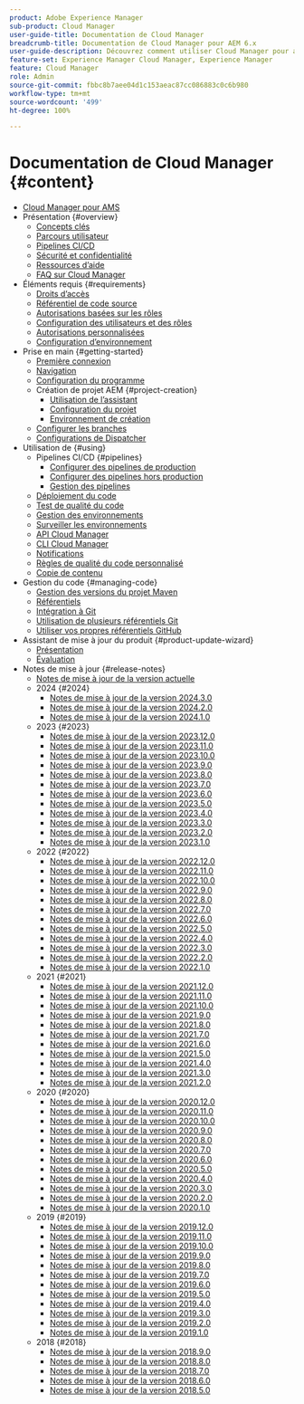 ```yaml
---
product: Adobe Experience Manager
sub-product: Cloud Manager
user-guide-title: Documentation de Cloud Manager
breadcrumb-title: Documentation de Cloud Manager pour AEM 6.x
user-guide-description: Découvrez comment utiliser Cloud Manager pour auto-gérer Adobe Experience Manager pour AMS en mode cloud.
feature-set: Experience Manager Cloud Manager, Experience Manager
feature: Cloud Manager
role: Admin
source-git-commit: fbbc8b7aee04d1c153aeac87cc086883c0c6b980
workflow-type: tm+mt
source-wordcount: '499'
ht-degree: 100%

---
```



# Documentation de Cloud Manager {#content}

+ [Cloud Manager pour AMS](/help/introduction.md)
+ Présentation {#overview}
   + [Concepts clés](/help/overview/key-concepts.md)
   + [Parcours utilisateur](/help/overview/user-journey.md)
   + [Pipelines CI/CD](/help/overview/ci-cd-pipelines.md)
   + [Sécurité et confidentialité](/help/overview/security-and-privacy.md)
   + [Ressources d’aide](/help/overview/help-resources.md)
   + [FAQ sur Cloud Manager](/help/overview/faqs.md)
+ Éléments requis {#requirements}
   + [Droits d’accès](/help/requirements/access-rights.md)
   + [Référentiel de code source](/help/requirements/source-code-repository.md)
   + [Autorisations basées sur les rôles](/help/requirements/role-based-permissions.md)
   + [Configuration des utilisateurs et des rôles](/help/requirements/users-and-roles.md)
   + [Autorisations personnalisées](/help/using/custom-permissions.md)
   + [Configuration d’environnement](/help/requirements/environment-provisioning.md)
+ Prise en main {#getting-started}
   + [Première connexion](/help/getting-started/first-time-login.md)
   + [Navigation](/help/getting-started/navigation.md)
   + [Configuration du programme](/help/getting-started/program-setup.md)
   + Création de projet AEM {#project-creation}
      + [Utilisation de l’assistant](/help/getting-started/using-the-wizard.md)
      + [Configuration du projet](/help/getting-started/project-setup.md)
      + [Environnement de création](/help/getting-started/build-environment.md)
   + [Configurer les branches](/help/getting-started/configuring-branches.md)
   + [Configurations de Dispatcher](/help/getting-started/dispatcher-configurations.md)
+ Utilisation de {#using}
   + Pipelines CI/CD {#pipelines}
      + [Configurer des pipelines de production](/help/using/production-pipelines.md)
      + [Configurer des pipelines hors production](/help/using/non-production-pipelines.md)
      + [Gestion des pipelines](/help/using/managing-pipelines.md)
   + [Déploiement du code](/help/using/code-deployment.md)
   + [Test de qualité du code](/help/using/code-quality-testing.md)
   + [Gestion des environnements](/help/using/managing-environments.md)
   + [Surveiller les environnements](/help/using/monitoring-environments.md)
   + [API Cloud Manager](https://developer.adobe.com/experience-cloud/cloud-manager/reference/api/)
   + [CLI Cloud Manager](https://github.com/adobe/aio-cli-plugin-cloudmanager/blob/main/README.md)
   + [Notifications](/help/using/notifications.md)
   + [Règles de qualité du code personnalisé](/help/using/custom-code-quality-rules.md)
   + [Copie de contenu](/help/using/content-copy.md)
+ Gestion du code {#managing-code}
   + [Gestion des versions du projet Maven](/help/managing-code/maven-project-version.md)
   + [Référentiels](/help/managing-code/repositories.md)
   + [Intégration à Git](/help/managing-code/git-integration.md)
   + [Utilisation de plusieurs référentiels Git](/help/managing-code/multiple-git-repos.md)
   + [Utiliser vos propres référentiels GitHub](/help/managing-code/byo-github.md)
+ Assistant de mise à jour du produit {#product-update-wizard}
   + [Présentation](/help/product-update-wizard/overview.md)
   + [Évaluation](/help/product-update-wizard/evaluation.md)
+ Notes de mise à jour {#release-notes}
   + [Notes de mise à jour de la version actuelle](/help/release-notes/current.md)
   + 2024 {#2024}
      + [Notes de mise à jour de la version 2024.3.0](/help/release-notes/2024/2024-3-0.md)
      + [Notes de mise à jour de la version 2024.2.0](/help/release-notes/2024/2024-2-0.md)
      + [Notes de mise à jour de la version 2024.1.0](/help/release-notes/2024/2024-1-0.md)
   + 2023 {#2023}
      + [Notes de mise à jour de la version 2023.12.0](/help/release-notes/2023/2023-12-0.md)
      + [Notes de mise à jour de la version 2023.11.0](/help/release-notes/2023/2023-11-0.md)
      + [Notes de mise à jour de la version 2023.10.0](/help/release-notes/2023/2023-10-0.md)
      + [Notes de mise à jour de la version 2023.9.0](/help/release-notes/2023/2023-9-0.md)
      + [Notes de mise à jour de la version 2023.8.0](/help/release-notes/2023/2023-8-0.md)
      + [Notes de mise à jour de la version 2023.7.0](/help/release-notes/2023/2023-7-0.md)
      + [Notes de mise à jour de la version 2023.6.0](/help/release-notes/2023/2023-6-0.md)
      + [Notes de mise à jour de la version 2023.5.0](/help/release-notes/2023/2023-5-0.md)
      + [Notes de mise à jour de la version 2023.4.0](/help/release-notes/2023/2023-4-0.md)
      + [Notes de mise à jour de la version 2023.3.0](/help/release-notes/2023/2023-3-0.md)
      + [Notes de mise à jour de la version 2023.2.0](/help/release-notes/2023/2023-2-0.md)
      + [Notes de mise à jour de la version 2023.1.0](/help/release-notes/2023/2023-1-0.md)
   + 2022 {#2022}
      + [Notes de mise à jour de la version 2022.12.0](/help/release-notes/2022/2022-12-0.md)
      + [Notes de mise à jour de la version 2022.11.0](/help/release-notes/2022/2022-11-0.md)
      + [Notes de mise à jour de la version 2022.10.0](/help/release-notes/2022/2022-10-0.md)
      + [Notes de mise à jour de la version 2022.9.0](/help/release-notes/2022/2022-9-0.md)
      + [Notes de mise à jour de la version 2022.8.0](/help/release-notes/2022/2022-8-0.md)
      + [Notes de mise à jour de la version 2022.7.0](/help/release-notes/2022/2022-7-0.md)
      + [Notes de mise à jour de la version 2022.6.0](/help/release-notes/2022/2022-6-0.md)
      + [Notes de mise à jour de la version 2022.5.0](/help/release-notes/2022/2022-5-0.md)
      + [Notes de mise à jour de la version 2022.4.0](/help/release-notes/2022/2022-4-0.md)
      + [Notes de mise à jour de la version 2022.3.0](/help/release-notes/2022/2022-3-0.md)
      + [Notes de mise à jour de la version 2022.2.0](/help/release-notes/2022/2022-2-0.md)
      + [Notes de mise à jour de la version 2022.1.0](/help/release-notes/2022/2022-1-0.md)
   + 2021 {#2021}
      + [Notes de mise à jour de la version 2021.12.0](/help/release-notes/2021/2021-12-0.md)
      + [Notes de mise à jour de la version 2021.11.0](/help/release-notes/2021/2021-11-0.md)
      + [Notes de mise à jour de la version 2021.10.0](/help/release-notes/2021/2021-10-0.md)
      + [Notes de mise à jour de la version 2021.9.0](/help/release-notes/2021/2021-9-0.md)
      + [Notes de mise à jour de la version 2021.8.0](/help/release-notes/2021/2021-8-0.md)
      + [Notes de mise à jour de la version 2021.7.0](/help/release-notes/2021/2021-7-0.md)
      + [Notes de mise à jour de la version 2021.6.0](/help/release-notes/2021/2021-6-0.md)
      + [Notes de mise à jour de la version 2021.5.0](/help/release-notes/2021/2021-5-0.md)
      + [Notes de mise à jour de la version 2021.4.0](/help/release-notes/2021/2021-4-0.md)
      + [Notes de mise à jour de la version 2021.3.0](/help/release-notes/2021/2021-3-0.md)
      + [Notes de mise à jour de la version 2021.2.0](/help/release-notes/2021/2021-2-0.md)
   + 2020 {#2020}
      + [Notes de mise à jour de la version 2020.12.0](/help/release-notes/2020/2020-12-0.md)
      + [Notes de mise à jour de la version 2020.11.0](/help/release-notes/2020/2020-11-0.md)
      + [Notes de mise à jour de la version 2020.10.0](/help/release-notes/2020/2020-10-0.md)
      + [Notes de mise à jour de la version 2020.9.0](/help/release-notes/2020/2020-9-0.md)
      + [Notes de mise à jour de la version 2020.8.0](/help/release-notes/2020/2020-8-0.md)
      + [Notes de mise à jour de la version 2020.7.0](/help/release-notes/2020/2020-7-0.md)
      + [Notes de mise à jour de la version 2020.6.0](/help/release-notes/2020/2020-6-0.md)
      + [Notes de mise à jour de la version 2020.5.0](/help/release-notes/2020/2020-5-0.md)
      + [Notes de mise à jour de la version 2020.4.0](/help/release-notes/2020/2020-4-0.md)
      + [Notes de mise à jour de la version 2020.3.0](/help/release-notes/2020/2020-3-0.md)
      + [Notes de mise à jour de la version 2020.2.0](/help/release-notes/2020/2020-2-0.md)
      + [Notes de mise à jour de la version 2020.1.0](/help/release-notes/2020/2020-1-0.md)
   + 2019 {#2019}
      + [Notes de mise à jour de la version 2019.12.0](/help/release-notes/2019/2019-12-0.md)
      + [Notes de mise à jour de la version 2019.11.0](/help/release-notes/2019/2019-11-0.md)
      + [Notes de mise à jour de la version 2019.10.0](/help/release-notes/2019/2019-10-0.md)
      + [Notes de mise à jour de la version 2019.9.0](/help/release-notes/2019/2019-9-0.md)
      + [Notes de mise à jour de la version 2019.8.0](/help/release-notes/2019/2019-8-0.md)
      + [Notes de mise à jour de la version 2019.7.0](/help/release-notes/2019/2019-7-0.md)
      + [Notes de mise à jour de la version 2019.6.0](/help/release-notes/2019/2019-6-0.md)
      + [Notes de mise à jour de la version 2019.5.0](/help/release-notes/2019/2019-5-0.md)
      + [Notes de mise à jour de la version 2019.4.0](/help/release-notes/2019/2019-4-0.md)
      + [Notes de mise à jour de la version 2019.3.0](/help/release-notes/2019/2019-3-0.md)
      + [Notes de mise à jour de la version 2019.2.0](/help/release-notes/2019/2019-2-0.md)
      + [Notes de mise à jour de la version 2019.1.0](/help/release-notes/2019/2019-1-0.md)
   + 2018 {#2018}
      + [Notes de mise à jour de la version 2018.9.0](/help/release-notes/2018/2018-9-0.md)
      + [Notes de mise à jour de la version 2018.8.0](/help/release-notes/2018/2018-8-0.md)
      + [Notes de mise à jour de la version 2018.7.0](/help/release-notes/2018/2018-7-0.md)
      + [Notes de mise à jour de la version 2018.6.0](/help/release-notes/2018/2018-6-0.md)
      + [Notes de mise à jour de la version 2018.5.0](/help/release-notes/2018/2018-5-0.md)
